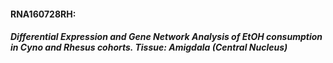 #### RNA160728RH:
##### Differential Expression and Gene Network Analysis of EtOH consumption in Cyno and Rhesus cohorts. Tissue: Amigdala (Central Nucleus)

